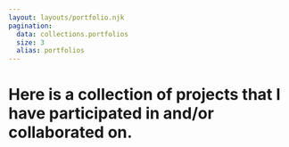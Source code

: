 ```yaml
---
layout: layouts/portfolio.njk
pagination:
  data: collections.portfolios
  size: 3
  alias: portfolios
---
```

# Here is a collection of <span>projects</span> that I have participated in and/or <span>collaborated</span> on.